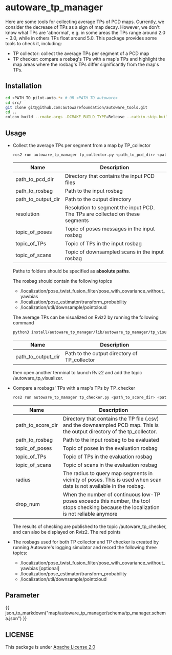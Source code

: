 # autoware_tp_manager

Here are some tools for collecting average TPs of PCD maps. Currently, we consider the decrease of TPs as a sign of map decay. However, we don't know what TPs are 'abnormal', e.g. in some areas the TPs range around 2.0 ~ 3.0, while in others TPs float around 5.0. This package provides some tools to check it, including:

- TP collector: collect the average TPs per segment of a PCD map
- TP checker: compare a rosbag's TPs with a map's TPs and highlight the map areas where the rosbag's TPs differ significantly from the map's TPs.

## Installation

```bash
cd <PATH_TO_pilot-auto.*> # OR <PATH_TO_autoware>
cd src/
git clone git@github.com:autowarefoundation/autoware_tools.git
cd ..
colcon build --cmake-args -DCMAKE_BUILD_TYPE=Release --catkin-skip-building-tests --symlink-install --packages-up-to autoware_pointcloud_merger
```

## Usage

- Collect the average TPs per segment from a map by TP_collector

  ```bash
  ros2 run autoware_tp_manager tp_collector.py <path_to_pcd_dir> <path_to_rosbag> <path_to_output_dir> [--resolution <resolution>] [--pose_topic <topic_of_poses>] [--tp_topic <topic_of_TPs>] [--scan_topic <topic_of_scans>]
  ```

  | Name               | Description                                                                  |
  | ------------------ | ---------------------------------------------------------------------------- |
  | path_to_pcd_dir    | Directory that contains the input PCD files                                  |
  | path_to_rosbag     | Path to the input rosbag                                                     |
  | path_to_output_dir | Path to the output directory                                                 |
  | resolution         | Resolution to segment the input PCD. The TPs are collected on these segments |
  | topic_of_poses     | Topic of poses messages in the input rosbag                                  |
  | topic_of_TPs       | Topic of TPs in the input rosbag                                             |
  | topic_of_scans     | Topic of downsampled scans in the input rosbag                               |

  Paths to folders should be specified as **absolute paths**.

  The rosbag should contain the following topics

  - /localization/pose_twist_fusion_filter/pose_with_covariance_without_yawbias
  - /localization/pose_estimator/transform_probability
  - /localization/util/downsample/pointcloud

  The average TPs can be visualized on Rviz2 by running the following command

  ```bash
  python3 install/autoware_tp_manager/lib/autoware_tp_manager/tp_visualizer.py <path_to_output_dir>
  ```

  | Name               | Description                                  |
  | ------------------ | -------------------------------------------- |
  | path_to_output_dir | Path to the output directory of TP_collector |

  then open another terminal to launch Rviz2 and add the topic /autoware_tp_visualizer.

- Compare a rosbags' TPs with a map's TPs by TP_checker

  ```bash
  ros2 run autoware_tp_manager tp_checker.py <path_to_score_dir> <path_to_rosbag> [--pose_topic <topic_of_poses>] [--tp_topic <topic_of_TPs>] [--scan_topic <topic_of_scans>] [--radius <radius>] [--drop_num <drop_num>]
  ```

  | Name              | Description                                                                                                               |
  | ----------------- | ------------------------------------------------------------------------------------------------------------------------- |
  | path_to_score_dir | Directory that contains the TP file (.csv) and the downsampled PCD map. This is the output directory of the tp_collector. |
  | path_to_rosbag    | Path to the input rosbag to be evaluated                                                                                  |
  | topic_of_poses    | Topic of poses in the evaluation rosbag                                                                                   |
  | topic_of_TPs      | Topic of TPs in the evaluation rosbag                                                                                     |
  | topic_of_scans    | Topic of scans in the evaluation rosbag                                                                                   |
  | radius            | The radius to query map segments in vicinity of poses. This is used when scan data is not available in the rosbag.       |
  | drop_num          | When the number of continuous low-TP poses exceeds this number, the tool stops checking because the localization is not reliable anymore |

  The results of checking are published to the topic /autoware_tp_checker, and can also be displayed on Rviz2. The red points

- The rosbags used for both TP collector and TP checker is created by running Autoware's logging simulator and record the following three topics:
  - /localization/pose_twist_fusion_filter/pose_with_covariance_without_yawbias [optional]
  - /localization/pose_estimator/transform_probability
  - /localization/util/downsample/pointcloud

## Parameter

{{ json_to_markdown("map/autoware_tp_manager/schema/tp_manager.schema.json") }}

## LICENSE

This package is under [Apache License 2.0](../../LICENSE)
